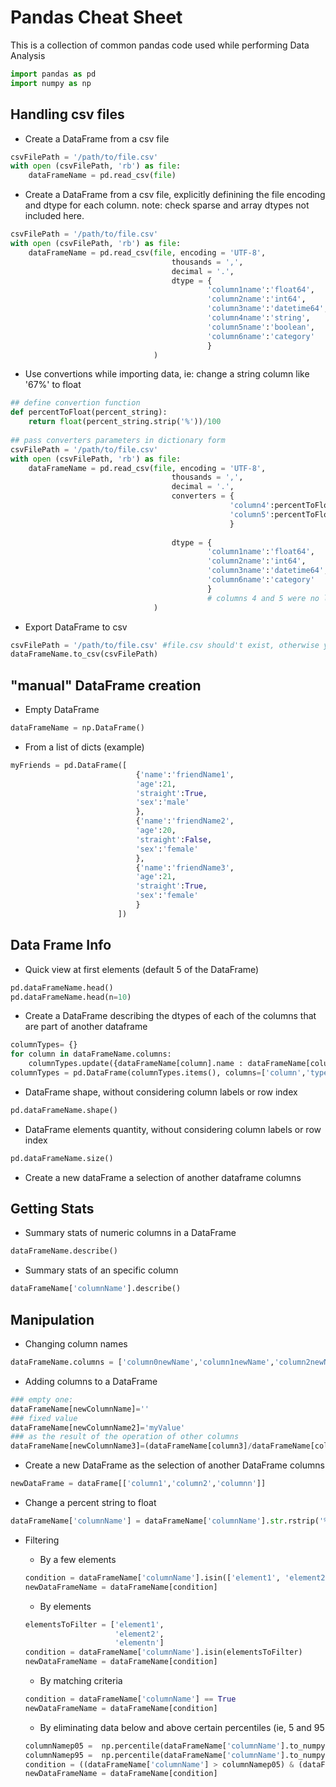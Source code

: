 # Pandas Cheat Sheet
This is a collection of common pandas code used while performing Data Analysis

```python
import pandas as pd
import numpy as np
```
## Handling csv files
- Create a DataFrame from a csv file
```python
csvFilePath = '/path/to/file.csv'
with open (csvFilePath, 'rb') as file:
    dataFrameName = pd.read_csv(file)
```

- Create a DataFrame from a csv file, explicitly definining the file encoding and dtype for each column. note: check sparse and array dtypes not included here.
```python
csvFilePath = '/path/to/file.csv'
with open (csvFilePath, 'rb') as file:
    dataFrameName = pd.read_csv(file, encoding = 'UTF-8',
                                    thousands = ',',
                                    decimal = '.',
                                    dtype = {
                                            'column1name':'float64',
                                            'column2name':'int64',
                                            'column3name':'datetime64',
                                            'column4name':'string',
                                            'column5name':'boolean',
                                            'column6name':'category'
                                            }
                                )
```

- Use convertions while importing data, ie: change a string column like '67%' to float
```python
## define convertion function
def percentToFloat(percent_string):
    return float(percent_string.strip('%'))/100
    
## pass converters parameters in dictionary form
csvFilePath = '/path/to/file.csv'
with open (csvFilePath, 'rb') as file:
    dataFrameName = pd.read_csv(file, encoding = 'UTF-8',
                                    thousands = ',',
                                    decimal = '.',
                                    converters = {
                                                 'column4':percentToFloat,
                                                 'column5':percentToFloat
                                                 }
                                                    
                                    dtype = {
                                            'column1name':'float64',
                                            'column2name':'int64',
                                            'column3name':'datetime64',
                                            'column6name':'category'
                                            } 
                                            # columns 4 and 5 were no longer on the dtype dict
                                )
```

- Export DataFrame to csv
```python
csvFilePath = '/path/to/file.csv' #file.csv should't exist, otherwise you would overwrite
dataFrameName.to_csv(csvFilePath)
```

## "manual" DataFrame creation
- Empty DataFrame
```python
dataFrameName = np.DataFrame()
```
- From a list of dicts (example)
```python
myFriends = pd.DataFrame([
                            {'name':'friendName1',
                            'age':21,
                            'straight':True,
                            'sex':'male'
                            },
                            {'name':'friendName2',
                            'age':20,
                            'straight':False,
                            'sex':'female'
                            },
                            {'name':'friendName3',
                            'age':21,
                            'straight':True,
                            'sex':'female'
                            }
                        ])
```

## Data Frame Info
- Quick view at first elements (default 5 of the DataFrame)
```python
pd.dataFrameName.head()
pd.dataFrameName.head(n=10)
```

- Create a DataFrame describing the dtypes of each of the columns that are part of another dataframe
```python
columnTypes= {}
for column in dataFrameName.columns:
    columnTypes.update({dataFrameName[column].name : dataFrameName[column].dtype})
columnTypes = pd.DataFrame(columnTypes.items(), columns=['column','type'])
```

- DataFrame shape, without considering column labels or row index
```python
pd.dataFrameName.shape()
```

- DataFrame elements quantity, without considering column labels or row index
```python
pd.dataFrameName.size()
```

- Create a new dataFrame a selection of another dataframe columns


## Getting Stats
- Summary stats of numeric columns in a DataFrame
```python
dataFrameName.describe()
```
- Summary stats of an specific column
```python
dataFrameName['columnName'].describe()
```

## Manipulation
- Changing column names
```python
dataFrameName.columns = ['column0newName','column1newName','column2newName','column3newName']
```

- Adding columns to a DataFrame
```python
### empty one:
dataFrameName[newColumnName]=''
### fixed value
dataFrameName[newColumnName2]='myValue'
### as the result of the operation of other columns
dataFrameName[newColumnName3]=(dataFrameName[column3]/dataFrameName[column5])**2
```
- Create a new DataFrame as the selection of another DataFrame columns
```python
newDataFrame = dataFrame[['column1','column2','columnn']]
```

- Change a percent string to float
```python
dataFrameName['columnName'] = dataFrameName['columnName'].str.rstrip('%').astype('float') / 100.0
```

- Filtering
    - By a few elements
    ```python
    condition = dataFrameName['columnName'].isin(['element1', 'element2', 'elementn'])
    newDataFrameName = dataFrameName[condition] 
    ```

    - By elements
    ```python
    elementsToFilter = ['element1',
                        'element2',
                        'elementn']
    condition = dataFrameName['columnName'].isin(elementsToFilter)
    newDataFrameName = dataFrameName[condition] 
    ```
    - By matching criteria
    ```python
    condition = dataFrameName['columnName'] == True
    newDataFrameName = dataFrameName[condition] 
    ```
    
    - By eliminating data below and above certain percentiles (ie, 5 and 95
    ```python
    columnNamep05 =  np.percentile(dataFrameName['columnName'].to_numpy(),5)
    columnNamep95 =  np.percentile(dataFrameName['columnName'].to_numpy(),95)
    condition = ((dataFrameName['columnName'] > columnNamep05) & (dataFrameName['columnName'] > columnNamep95))
    newDataFrameName = dataFrameName[condition]
    ```